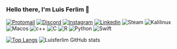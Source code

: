 ### Hello there, I'm Luis Ferlim 👋
  
[![Protomail](https://img.shields.io/badge/ProtonMail-8B89CC?style=for-the-badge&logo=protonmail&logoColor=white)](luisfernandolim.pi@protonmail.com)
[![Discord](https://img.shields.io/badge/Discord-7289DA?style=for-the-badge&logo=discord&logoColor=white)](Deadin...#8667)
[![Instagram](https://img.shields.io/badge/Instagram-E4405F?style=for-the-badge&logo=instagram&logoColor=white)](https://www.instagram.com/luis_ferlim/)
[![Linkedin](https://img.shields.io/badge/LinkedIn-0077B5?style=for-the-badge&logo=linkedin&logoColor=white)](https://br.linkedin.com/in/luis-lima-100508237?trk=people-guest_people_search-card)
![Steam](https://img.shields.io/badge/Steam-000000?style=for-the-badge&logo=steam&logoColor=white)
![Kalilinux](https://img.shields.io/badge/Kali_Linux-557C94?style=for-the-badge&logo=kali-linux&logoColor=white)
![Macos](https://img.shields.io/badge/mac%20os-000000?style=for-the-badge&logo=apple&logoColor=white)
![c++](https://img.shields.io/badge/C%2B%2B-00599C?style=for-the-badge&logo=c%2B%2B&logoColor=white)
![C](https://img.shields.io/badge/C-00599C?style=for-the-badge&logo=c&logoColor=white)
![R](https://img.shields.io/badge/R-276DC3?style=for-the-badge&logo=r&logoColor=white)
![Python](https://img.shields.io/badge/Python-14354C?style=for-the-badge&logo=python&logoColor=white)
![Swift](https://img.shields.io/badge/Swift-FA7343?style=for-the-badge&logo=swift&logoColor=white)


[![Top Langs](https://github-readme-stats.vercel.app/api/top-langs/?username=Luisferlim&layout=compact)](https://github.com/Luisferlim/github-readme-stats)
![Luisferlim GitHub stats](https://github-readme-stats.vercel.app/api?username=Luisferlim&show_icons=true&theme=gotham)
